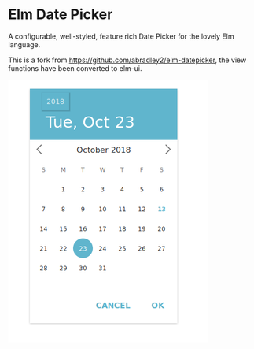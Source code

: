 # Elm Date Picker

A configurable, well-styled, feature rich Date Picker for the lovely Elm language.

This is a fork from https://github.com/abradley2/elm-datepicker, the view functions have been converted to elm-ui.

![pretty image](https://github.com/abradley2/elm-datepicker/blob/master/datepicker.png)

